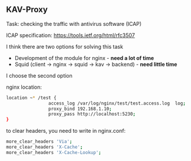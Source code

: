 ## KAV-Proxy

Task: checking the traffic with antivirus software (ICAP)

ICAP specification: https://tools.ietf.org/html/rfc3507

I think there are two options for solving this task
- Development of the module for nginx - **need a lot of time**
- Squid (client -> nginx -> squid -> kav -> backend) - **need little time**

I choose the second option

nginx location:
```bash
location ~* /test {
                access_log /var/log/nginx/test/test.access.log  log;
                proxy_bind 192.168.1.10;
                proxy_pass http://localhost:5230;
}
```

to clear headers, you need to write in nginx.conf:
```bash
more_clear_headers 'Via';
more_clear_headers 'X-Cache';
more_clear_headers 'X-Cache-Lookup';
```




